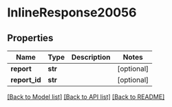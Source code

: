 # InlineResponse20056

## Properties
Name | Type | Description | Notes
------------ | ------------- | ------------- | -------------
**report** | **str** |  | [optional] 
**report_id** | **str** |  | [optional] 

[[Back to Model list]](../README.md#documentation-for-models) [[Back to API list]](../README.md#documentation-for-api-endpoints) [[Back to README]](../README.md)

